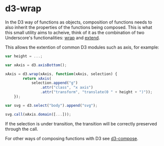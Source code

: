 # d3-wrap

In the D3 way of functions as objects, composition of functions needs to also
inherit the properties of the functions being composed. This is what this small
utility aims to acheive, think of it as the combination of two Underscore's
functionalities: [wrap][1] and [extend][2].

This allows the extention of common D3 modules such as axis, for example:

```js
var height = ...;

var xAxis = d3.axisBottom();

xAxis = d3.wrap(xAxis, function(xAxis, selection) {
        return xAxis(
            selection.append("g")
                .attr("class", "x axis")
                .attr("transform", "translate(0 " + height + ")"));
    });

var svg = d3.select("body").append("svg");

svg.call(xAxis.domain([...]));
```

If the selection is under transition, the transition will be correctly preserved
through the call.

For other ways of composing functions with D3 see [d3-compose][3].


[1]: http://underscorejs.org/#wrap
[2]: http://underscorejs.org/#extend
[3]: https://www.npmjs.com/package/d3-compose

